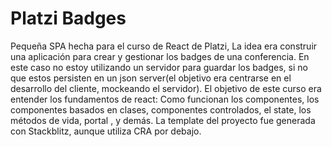 # Platzi Badges
Pequeña SPA hecha para el curso de React de Platzi, La idea era construir una aplicación para crear y gestionar los badges de una conferencia.
En este caso no estoy utilizando un servidor para guardar los badges, si no que estos persisten en un json server(el objetivo era centrarse en el desarrollo del cliente, mockeando el servidor). El objetivo de este curso era entender los fundamentos de react: Como funcionan los componentes, los componentes basados en clases, componentes controlados, el state, los métodos de vida, portal , y demás.
La template del proyecto fue generada con Stackblitz, aunque utiliza CRA por debajo.

